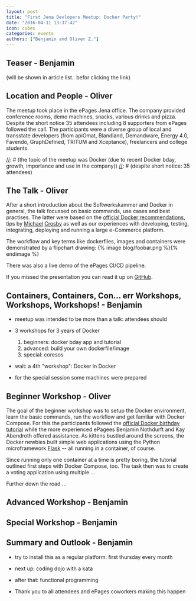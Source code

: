 ```yaml
---
layout: post
title: "First Jena Devlopers Meetup: Docker Party!"
date: "2016-04-11 13:37:42"
icon: cubes
categories: events
authors: ["Benjamin and Oliver Z."]
---
```


## Teaser - Benjamin

(will be shown in article list.. befor clicking the link) 

## Location and People - Oliver

[//]: # (Notes Oliver: still to many sentences listing a series of items/topics.)

The meetup took place in the ePages Jena office. The company provided conference rooms, demo machines, snacks, various drinks and pizza.
Despite the short notice 35 attendees including 8 supporters from ePages followed the call. 
The participants were a diverse group of local and transstate developers (from apiOmat, Blandland, Demandware, Energy 4.0, Favendo, GraphDefined, TRITUM and Xceptance), freelancers and college students.

[//]: # (ePages hosted the first Softwerkskammer Jena meetup last thursday)
[//]: # (the Softwerkskammer is a group of developers caring about software craftsmanship)
[//]: # (the topic of the meetup was Docker (due to recent Docker bday, growth, importance and use in the company))
[//]: # (despite short notice: 35 attendees)


## The Talk - Oliver

After a short introduction about the Softwerkskammer and Docker in general, the talk focussed on basic commands, use cases and best practises. The latter were based on the [official Docker recommendations](https://docs.docker.com/engine/userguide/eng-image/dockerfile_best-practices), tips by [Michael](http://crosbymichael.com/dockerfile-best-practices.html) [Crosby](http://crosbymichael.com/dockerfile-best-practices-take-2.html) as well as our experiences with developing, testing, integrating, deploying and running a large e-Commerce platform.

The workflow and key terms like dockerfiles, images and containers were demonstrated by a flipchart drawing:
{% image blog/foobar.png %}{% endimage %}

There was also a live demo of the ePages CI/CD pipeline.

[//]: # (Question: name speaker Benjamin and demo by Christian Köhler?)

If you missed the presentation you can read it up on [GitHub](https://github.com/jenadevs/jenadevs-001-docker-party/tree/master/talk).

## Containers, Containers, Con... err Workshops, Workshops, Workshops! - Benjamin

* meetup was intended to be more than a talk: attendees should 

* 3 workshops for 3 years of Docker

  1. beginners: docker bday app and tutorial
  2. advanced: build your own dockerfile/image
  3. special: coresos
  
* wait: a 4th "workshop": Docker in Docker
* for the special session some machines were prepared 

## Beginner Workshop - Oliver

The goal of the beginner workshop was to setup the Docker environment, learn the basic commands, run the workflow and get familiar with Docker Compose.
For this the participants followed the [official Docker birthday tutorial](https://github.com/docker/docker-birthday-3/blob/master/tutorial.md) while the more experienced ePagees Benjamin Nothdurft and Kay Abendroth offered assistance.
As kittens bustled around the screens, the Docker newbies built simple web applications using the Python microframework [Flask](http://flask.pocoo.org/) -- all running in a container, of course.

Since running only one container at a time is pretty boring, the tutorial outlined first steps with Docker Compose, too. The task then was to create a voting application using multiple ...

Further down the road ...


## Advanced Workshop - Benjamin



## Special Workshop - Benjamin


## Summary and Outlook - Benjamin

* try to install this as a regular platform: first thursday every month
* next up: coding dojo with a kata
* after that: functional programming

* Thank you to all attendees and ePages coworkers making this happen
